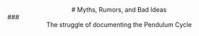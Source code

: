 <div align="center"> # Myths, Rumors, and Bad Ideas</div>
### <div align="center"> The struggle of documenting the Pendulum Cycle </div>
